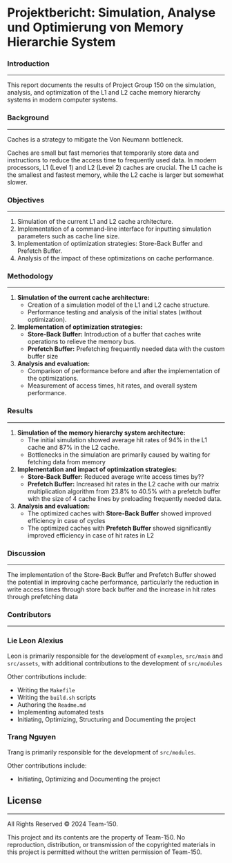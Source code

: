 # Projektbericht: Simulation, Analyse und Optimierung von Memory Hierarchie System
### Introduction
---
This report documents the results of Project Group 150 on the simulation, analysis, and optimization of the L1 and L2 cache memory hierarchy systems in modern computer systems.


### Background
---
Caches is a strategy to mitigate the Von Neumann bottleneck.

Caches are small but fast memories that temporarily store data and instructions to reduce the access time to frequently used data. In modern processors, L1 (Level 1) and L2 (Level 2) caches are crucial. The L1 cache is the smallest and fastest memory, while the L2 cache is larger but somewhat slower.

### Objectives
---
1. Simulation of the current L1 and L2 cache architecture.
2. Implementation of a command-line interface for inputting simulation parameters such as cache line size.
3. Implementation of optimization strategies: Store-Back Buffer and Prefetch Buffer.
4. Analysis of the impact of these optimizations on cache performance.

### Methodology
---
1. **Simulation of the current cache architecture:**
    - Creation of a simulation model of the L1 and L2 cache structure.
    - Performance testing and analysis of the initial states (without optimization).
2. **Implementation of optimization strategies:**
    - **Store-Back Buffer:** Introduction of a buffer that caches write operations to relieve the memory bus.
    - **Prefetch Buffer:** Prefetching frequently needed data with the custom buffer size
3. **Analysis and evaluation:**
    - Comparison of performance before and after the implementation of the optimizations.
    - Measurement of access times, hit rates, and overall system performance.

### Results
---
1. **Simulation of the memory hierarchy system architecture:**
    - The initial simulation showed average hit rates of 94% in the L1 cache and 87% in the L2 cache.
    - Bottlenecks in the simulation are primarily caused by waiting for fetching data from memory
2. **Implementation and impact of optimization strategies:**
    - **Store-Back Buffer:** Reduced average write access times by??
    - **Prefetch Buffer:** Increased hit rates in the L2 cache with our matrix multiplication algorithm from 23.8% to 40.5%  with a prefetch buffer with the size of 4 cache lines by preloading frequently needed data.
3. **Analysis and evaluation:**
    - The optimized caches with **Store-Back Buffer** showed improved efficiency in case of cycles
    - The optimized caches with **Prefetch Buffer** showed significantly improved efficiency in case of hit rates in L2


### Discussion
---
The implementation of the Store-Back Buffer and Prefetch Buffer showed the potential in improving cache performance, particularly the reduction in write access times through store back buffer and the increase in hit rates through prefetching data

### Contributors
---

### Lie Leon Alexius
Leon is primarily responsible for the development of `examples`, `src/main` and `src/assets`, with additional contributions to the development of `src/modules`

Other contributions include:
- Writing the `Makefile`
- Writing the `build.sh` scripts
- Authoring the `Readme.md`
- Implementing automated tests
- Initiating, Optimizing, Structuring and Documenting the project

### Trang Nguyen
Trang is primarily responsible for the development of `src/modules`.

Other contributions include:
- Initiating, Optimizing and Documenting the project


## License
---
All Rights Reserved © 2024 Team-150.

This project and its contents are the property of Team-150. No reproduction, distribution, or transmission of the copyrighted materials in this project is permitted without the written permission of Team-150.
